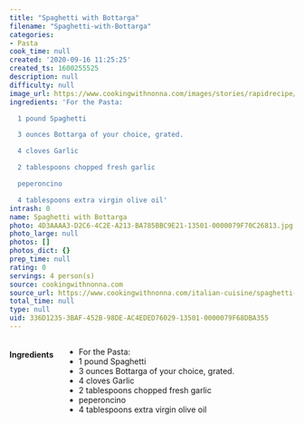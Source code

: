 ```yaml
---
title: "Spaghetti with Bottarga"
filename: "Spaghetti-with-Bottarga"
categories:
- Pasta
cook_time: null
created: '2020-09-16 11:25:25'
created_ts: 1600255525
description: null
difficulty: null
image_url: https://www.cookingwithnonna.com/images/stories/rapidrecipe/th/cropped-1939-spaghetti%20with%20bottarga%20-%201000.jpg
ingredients: 'For the Pasta:

  1 pound Spaghetti

  3 ounces Bottarga of your choice, grated.

  4 cloves Garlic

  2 tablespoons chopped fresh garlic

  peperoncino

  4 tablespoons extra virgin olive oil'
intrash: 0
name: Spaghetti with Bottarga
photo: 4D3AAAA3-D2C6-4C2E-A213-BA785BBC9E21-13501-0000079F70C26813.jpg
photo_large: null
photos: []
photos_dict: {}
prep_time: null
rating: 0
servings: 4 person(s)
source: cookingwithnonna.com
source_url: https://www.cookingwithnonna.com/italian-cuisine/spaghetti-with-bottarga.html
total_time: null
type: null
uid: 336D1235-3BAF-452B-98DE-AC4EDED76029-13501-0000079F68DBA355
---
```

<div class="large-8 medium-7 columns" id="writeup">	</div><!-- #writeup -->
</div><!-- #row-one -->
<div class="row" id="row-two">	<div class="medium-4 small-5 columns"><h4 id="ingredients">Ingredients</h4><div class="box box-ingredients content"><ul>
<li>For the Pasta:</li>
<li>1 pound Spaghetti</li>
<li>3 ounces Bottarga of your choice, grated.</li>
<li>4 cloves Garlic</li>
<li>2 tablespoons chopped fresh garlic</li>
<li>peperoncino</li>
<li>4 tablespoons extra virgin olive oil</li>
</ul>
</div>	</div>	<div class="medium-6 small-7 columns">	</div>